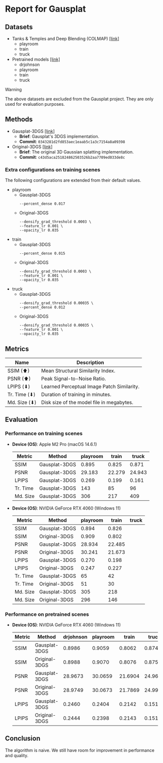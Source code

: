 # Report for Gausplat

## Datasets

- Tanks & Temples and Deep Blending (COLMAP) [[link]](https://repo-sam.inria.fr/fungraph/3d-gaussian-splatting/datasets/input/tandt_db.zip)
  - playroom
  - train
  - truck
- Pretrained models [[link]](https://repo-sam.inria.fr/fungraph/3d-gaussian-splatting/datasets/pretrained/models.zip)
  - drjohnson
  - playroom
  - train
  - truck

> [!WARNING]
> The above datasets are excluded from the Gausplat project. They are only used for evaluation purposes.

## Methods

- Gausplat-3DGS [[link]](https://github.com/AsherJingkongChen/Gausplat/tree/0343281d2fd853aec1eaab5c1a3c7154a8a09398)
  - **Brief**: Gausplat's 3DGS implementation.
  - **Commit**: `0343281d2fd853aec1eaab5c1a3c7154a8a09398`
- Original-3DGS [[link]](https://github.com/AsherJingkongChen/gaussian-splatting/tree/c43d5aca251824862503526b2aa7709ed033de8c)
  - **Brief**: The original 3D Gaussian splatting implementation.
  - **Commit**: `c43d5aca251824862503526b2aa7709ed033de8c`

### Extra configurations on training scenes

The following configurations are extended from their default values.

- playroom
  - Gausplat-3DGS
    ```plaintext
    --percent_dense 0.017
    ```
  - Original-3DGS
    ```plaintext
    --densify_grad_threshold 0.0003 \
    --feature_lr 0.001 \
    --opacity_lr 0.035
    ```
- train
  - Gausplat-3DGS
    ```plaintext
    --percent_dense 0.015
    ```
  - Original-3DGS
    ```plaintext
    --densify_grad_threshold 0.0003 \
    --feature_lr 0.001 \
    --opacity_lr 0.035
    ```
- truck
  - Gausplat-3DGS
    ```plaintext
    --densify_grad_threshold 0.00035 \
    --percent_dense 0.012
    ```
  - Original-3DGS
    ```plaintext
    --densify_grad_threshold 0.00035 \
    --feature_lr 0.001 \
    --opacity_lr 0.035
    ```

## Metrics

| Name         | Description                                |
| ------------ | ------------------------------------------ |
| SSIM (⬆)     | Mean Structural Similarity Index.          |
| PSNR (⬆)     | Peak Signal-to-Noise Ratio.                |
| LPIPS (⬇)    | Learned Perceptual Image Patch Similarity. |
| Tr. Time (⬇) | Duration of training in minutes.           |
| Md. Size (⬇) | Disk size of the model file in megabytes.  |

## Evaluation

### Performance on training scenes

- **Device (OS)**: Apple M2 Pro (macOS 14.6.1)

  | Metric   | Method        | playroom | train  | truck  |
  | -------- | ------------- | -------- | ------ | ------ |
  | SSIM     | Gausplat-3DGS | 0.895    | 0.825  | 0.871  |
  | PSNR     | Gausplat-3DGS | 29.183   | 22.279 | 24.943 |
  | LPIPS    | Gausplat-3DGS | 0.269    | 0.199  | 0.161  |
  | Tr. Time | Gausplat-3DGS | 143      | 85     | 96     |
  | Md. Size | Gausplat-3DGS | 306      | 217    | 409    |

- **Device (OS)**: NVIDIA GeForce RTX 4060 (Windows 11)

  | Metric   | Method        | playroom | train  | truck |
  | -------- | ------------- | -------- | ------ | ----- |
  | SSIM     | Gausplat-3DGS | 0.894    | 0.826  |       |
  | SSIM     | Original-3DGS | 0.909    | 0.802  |       |
  | PSNR     | Gausplat-3DGS | 28.934   | 22.485 |       |
  | PSNR     | Original-3DGS | 30.241   | 21.673 |       |
  | LPIPS    | Gausplat-3DGS | 0.270    | 0.198  |       |
  | LPIPS    | Original-3DGS | 0.247    | 0.227  |       |
  | Tr. Time | Gausplat-3DGS | 65       | 42     |       |
  | Tr. Time | Original-3DGS | 51       | 30     |       |
  | Md. Size | Gausplat-3DGS | 305      | 218    |       |
  | Md. Size | Original-3DGS | 296      | 146    |       |

<!-- TODO: Update the metrics of truck (--densify_grad_threshold 0.00035) -->

### Performance on pretrained scenes

- **Device (OS)**: NVIDIA GeForce RTX 4060 (Windows 11)

  | Metric | Method        | drjohnson | playroom | train   | truck   |
  | ------ | ------------- | --------- | -------- | ------- | ------- |
  | SSIM   | Gausplat-3DGS | 0.8986    | 0.9059   | 0.8062  | 0.8747  |
  | SSIM   | Original-3DGS | 0.8988    | 0.9070   | 0.8076  | 0.8756  |
  | PSNR   | Gausplat-3DGS | 28.9673   | 30.0659  | 21.6904 | 24.9632 |
  | PSNR   | Original-3DGS | 28.9749   | 30.0673  | 21.7869 | 24.9926 |
  | LPIPS  | Gausplat-3DGS | 0.2460    | 0.2404   | 0.2142  | 0.1519  |
  | LPIPS  | Original-3DGS | 0.2444    | 0.2398   | 0.2143  | 0.1513  |

## Conclusion

The algorithm is naive. We still have room for improvement in performance and quality.
